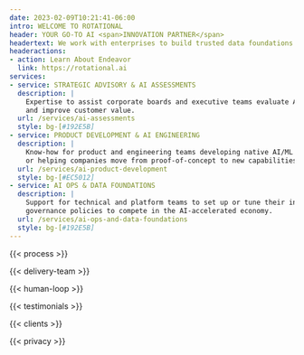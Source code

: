 ```yaml
---
date: 2023-02-09T10:21:41-06:00
intro: WELCOME TO ROTATIONAL
header: YOUR GO-TO AI <span>INNOVATION PARTNER</span>
headertext: We work with enterprises to build trusted data foundations and AI solutions for sustainable business impact.
headeractions:
- action: Learn About Endeavor
  link: https://rotational.ai
services:
- service: STRATEGIC ADVISORY & AI ASSESSMENTS
  description: |
    Expertise to assist corporate boards and executive teams evaluate AI/ML investments that enhance efficiency, accelerate decision-making,
    and improve customer value.
  url: /services/ai-assessments
  style: bg-[#192E5B]
- service: PRODUCT DEVELOPMENT & AI ENGINEERING
  description: |
    Know-how for product and engineering teams developing native AI/ML applications, enhancing existing products,
    or helping companies move from proof-of-concept to new capabilities.
  url: /services/ai-product-development
  style: bg-[#EC5012]
- service: AI OPS & DATA FOUNDATIONS
  description: |
    Support for technical and platform teams to set up or tune their infrastructure, processes, data pipelines and
    governance policies to compete in the AI-accelerated economy.
  url: /services/ai-ops-and-data-foundations
  style: bg-[#192E5B]
---
```


<!-- Edit copy in data/en/process.yml -->
{{< process >}}

<!-- Edit copy in data/en/delivery_team.yml -->
{{< delivery-team >}}

<!-- Edit copy in data/en/humanloop.yml -->
{{< human-loop >}}

<!-- Edit and add testimonials in data/en/testimonials.yml -->
{{< testimonials >}}

<!-- Edit and add clients in data/en/clients.yml -->
{{< clients >}}

{{< privacy >}}

<!-- NOTE: Recent Rotations is part of the template and is added after the content -->